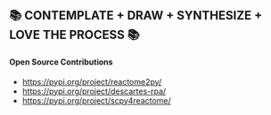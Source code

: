 :books: CONTEMPLATE + DRAW + SYNTHESIZE + LOVE THE PROCESS :books:
-----
#### Open Source Contributions

- https://pypi.org/project/reactome2py/
- https://pypi.org/project/descartes-rpa/
- https://pypi.org/project/scpy4reactome/
